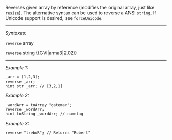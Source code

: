 Reverses given array by reference (modifies the original array, just like `resize`). The alternative syntax can be used to reverse a ANSI `string`. If Unicode support is desired, see `forceUnicode`.


---
*Syntaxes:*

`reverse` array

`reverse` string {{GVI|arma3|2.02}}

---
*Example 1:*

```sqf
_arr = [1,2,3];
reverse _arr;
hint str _arr; // [3,2,1]
```

*Example 2:*

```sqf
_wordArr = toArray "gateman";
reverse _wordArr;
hint toString _wordArr; // nametag
```

*Example 3:*

```sqf
reverse "treboR"; // Returns "Robert"
```